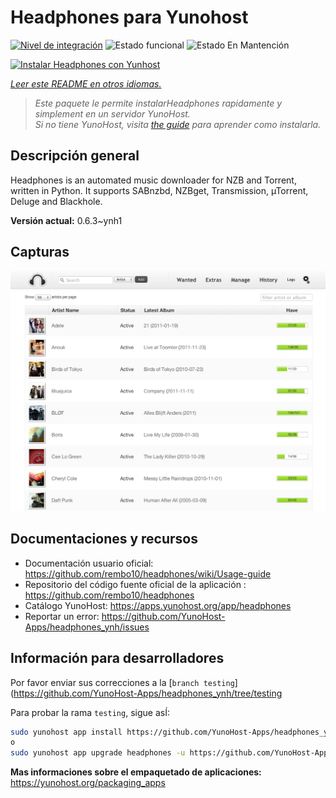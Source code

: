 <!--
Este archivo README esta generado automaticamente<https://github.com/YunoHost/apps/tree/master/tools/readme_generator>
No se debe editar a mano.
-->

# Headphones para Yunohost

[![Nivel de integración](https://dash.yunohost.org/integration/headphones.svg)](https://ci-apps.yunohost.org/ci/apps/headphones/) ![Estado funcional](https://ci-apps.yunohost.org/ci/badges/headphones.status.svg) ![Estado En Mantención](https://ci-apps.yunohost.org/ci/badges/headphones.maintain.svg)

[![Instalar Headphones con Yunhost](https://install-app.yunohost.org/install-with-yunohost.svg)](https://install-app.yunohost.org/?app=headphones)

*[Leer este README en otros idiomas.](./ALL_README.md)*

> *Este paquete le permite instalarHeadphones rapidamente y simplement en un servidor YunoHost.*  
> *Si no tiene YunoHost, visita [the guide](https://yunohost.org/install) para aprender como instalarla.*

## Descripción general

Headphones is an automated music downloader for NZB and Torrent, written in Python. It supports SABnzbd, NZBget, Transmission, µTorrent, Deluge and Blackhole.


**Versión actual:** 0.6.3~ynh1

## Capturas

![Captura de Headphones](./doc/screenshots/screenshot01.png)

## Documentaciones y recursos

- Documentación usuario oficial: <https://github.com/rembo10/headphones/wiki/Usage-guide>
- Repositorio del código fuente oficial de la aplicación : <https://github.com/rembo10/headphones>
- Catálogo YunoHost: <https://apps.yunohost.org/app/headphones>
- Reportar un error: <https://github.com/YunoHost-Apps/headphones_ynh/issues>

## Información para desarrolladores

Por favor enviar sus correcciones a la [`branch testing`](https://github.com/YunoHost-Apps/headphones_ynh/tree/testing

Para probar la rama `testing`, sigue asÍ:

```bash
sudo yunohost app install https://github.com/YunoHost-Apps/headphones_ynh/tree/testing --debug
o
sudo yunohost app upgrade headphones -u https://github.com/YunoHost-Apps/headphones_ynh/tree/testing --debug
```

**Mas informaciones sobre el empaquetado de aplicaciones:** <https://yunohost.org/packaging_apps>

